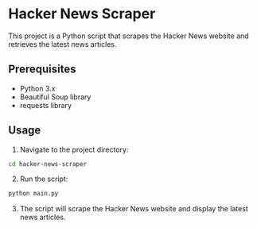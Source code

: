 # Hacker News Scraper

This project is a Python script that scrapes the Hacker News website and retrieves the latest news articles.

## Prerequisites

- Python 3.x
- Beautiful Soup library
- requests library

## Usage

1. Navigate to the project directory:

  ```bash
  cd hacker-news-scraper
  ```

2. Run the script:

  ```bash
  python main.py
  ```

3. The script will scrape the Hacker News website and display the latest news articles.
